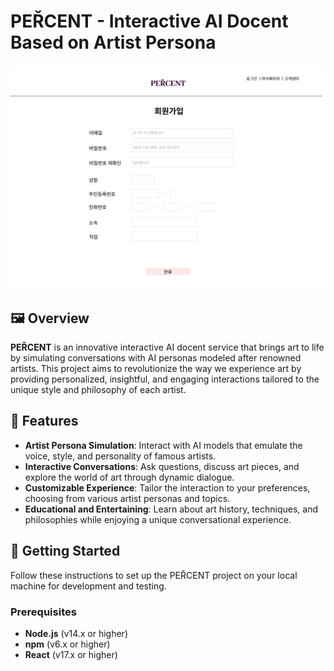 # PEŘCENT - Interactive AI Docent Based on Artist Persona

![PEŘCENT Logo](./src/imgs/회원가입.png)

## 🖼️ Overview

**PEŘCENT** is an innovative interactive AI docent service that brings art to life by simulating conversations with AI personas modeled after renowned artists. This project aims to revolutionize the way we experience art by providing personalized, insightful, and engaging interactions tailored to the unique style and philosophy of each artist.

## 🎨 Features

- **Artist Persona Simulation**: Interact with AI models that emulate the voice, style, and personality of famous artists.
- **Interactive Conversations**: Ask questions, discuss art pieces, and explore the world of art through dynamic dialogue.
- **Customizable Experience**: Tailor the interaction to your preferences, choosing from various artist personas and topics.
- **Educational and Entertaining**: Learn about art history, techniques, and philosophies while enjoying a unique conversational experience.

## 🚀 Getting Started

Follow these instructions to set up the PEŘCENT project on your local machine for development and testing.

### Prerequisites

- **Node.js** (v14.x or higher)
- **npm** (v6.x or higher)
- **React** (v17.x or higher)
